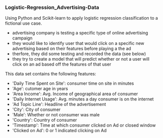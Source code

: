### Logistic-Regression_Advertising-Data
Using Python and Scikit-learn to apply logistic regression classification to a fictional use case.
- advertising company is testing a specific type of online advertising campaign
- they would like to identify user that would click on a specific new advertising based on their features before playing a the ad
- therfore, they did some testing and recorded the data (see below)
- they try to create a model that will predict whether or not a user will click on an ad based off the features of that user

This data set contains the following features:
- 'Daily Time Spent on Site': consumer time on site in minutes
- 'Age': cutomer age in years
- 'Area Income': Avg. Income of geographical area of consumer
- 'Daily Internet Usage': Avg. minutes a day consumer is on the internet
- 'Ad Topic Line': Headline of the advertisement
- 'City': City of consumer
- 'Male': Whether or not consumer was male
- 'Country': Country of consumer
- 'Timestamp': Time at which consumer clicked on Ad or closed window
- 'Clicked on Ad': 0 or 1 indicated clicking on Ad
